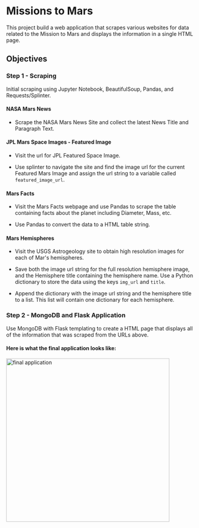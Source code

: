 # Missions to Mars


This project build a web application that scrapes various websites for data related to the Mission to Mars and displays the information in a single HTML page. 


## Objectives


### Step 1 - Scraping


Initial scraping using Jupyter Notebook, BeautifulSoup, Pandas, and Requests/Splinter.


#### NASA Mars News


* Scrape the NASA Mars News Site and collect the latest News Title and Paragraph Text. 


#### JPL Mars Space Images - Featured Image


* Visit the url for JPL Featured Space Image.


* Use splinter to navigate the site and find the image url for the current Featured Mars Image and assign the url string to a variable called `featured_image_url`.


#### Mars Facts


* Visit the Mars Facts webpage and use Pandas to scrape the table containing facts about the planet including Diameter, Mass, etc.


* Use Pandas to convert the data to a HTML table string.


#### Mars Hemispheres


* Visit the USGS Astrogeology site to obtain high resolution images for each of Mar's hemispheres.


* Save both the image url string for the full resolution hemisphere image, and the Hemisphere title containing the hemisphere name. Use a Python dictionary to store the data using the keys `img_url` and `title`.


* Append the dictionary with the image url string and the hemisphere title to a list. This list will contain one dictionary for each hemisphere.


### Step 2 - MongoDB and Flask Application


Use MongoDB with Flask templating to create a HTML page that displays all of the information that was scraped from the URLs above.


#### Here is what the final application looks like: 

<img width="438" alt="final application" src="https://user-images.githubusercontent.com/55970064/96351930-b565b080-1084-11eb-9c59-e40b67ea3f94.png">

